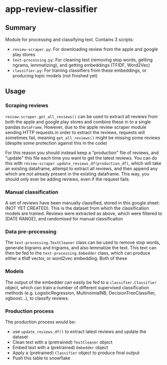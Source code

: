 # app-review-classifier


## Summary

Module for processing and classifying text. Contains 3 scripts:

- `review-scraper.py`: For downloading review from the apple and google play stores
- `text-processing.py`: For cleaning text (removing stop words, getting ngrams, lemmatizing), and getting embeddings (TFIDF, Word2Vec)
- `classifier.py`: For training classifiers from these embeddings, or producing topic models (not finished yet)



## Usage

### Scraping reviews

`review-scraper.get_all_reviews()` can be used to extract all reviews from both the apple and google play stores and combine these in to a single pandas `DataFrame`. However, due to the apple review scraper module sending HTTP requests in order to extract the reviews, requests will sometimes fail, meaning `get_all_reviews()` might be missing some reviews (despite some protection against this in the code)

For this reason you should instead keep a "production" file of reviews, and "update" this file each time you want to get the latest reviews. You can do this with `review-scraper.update_reviews_df(production_df)`, which will take an existing dataframe, attempt to extract all reviews, and then append any which are not already present in the existing dataframe.  This way, you should only ever be adding reviews, even if the request fails.

### Manual classification

A set of reviews have been manually classified, stored in this google sheet: (NOT YET CREATED). This is the dataset from which the classification models are trained. Reviews were extracted as above, which were filtered to (DATE RANGE), and randomised for manual classificaiton

### Data pre-processing

The `text-processing.TextCleaner` class can be used to remove stop words, generate bigrams and trigrams, and also lemmatize the text. This text can then be fed to the `text-processing.Embedder` class, which can produce either a tfidf vector, or word2vec embedding. Both of these 

### Models

The output of the embedder can easily be fed to a `classifier.Classifier` object, which can train a number of different supervised classification methods (e.g. LogisticRegression, MultinomialNB, DecisionTreeClassifier, xgboost...), to classify reviews.

### Production process

The production process would be:
- use `update_reviews_df()` to extract latest reviews and update the dataset
- Clean text with a (pretrained) `TextCleaner` object
- Embed text with a (pretrained) `Embedder` object
- Apply a (pretrained) `Classifier` object to produce final output
- Push this table to snowflake
